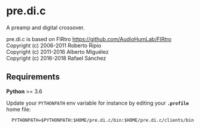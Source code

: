 # pre.di.c
A preamp and digital crossover.

pre.di.c is based on FIRtro https://github.com/AudioHumLab/FIRtro  
Copyright (c) 2006-2011 Roberto Ripio  
Copyright (c) 2011-2016 Alberto Miguélez  
Copyright (c) 2016-2018 Rafael Sánchez  

## Requirements

**Python** >= 3.6

Update your `PYTHONPATH` env variable for instance by editing your **`.profile`** home file:
```
  PYTHONPATH=$PYTHONPATH:$HOME/pre.di.c/bin:$HOME/pre.di.c/clients/bin
```
